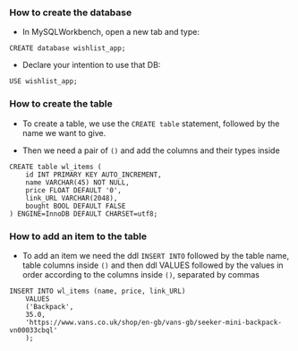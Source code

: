 ### How to create the database

- In MySQLWorkbench, open a new tab and type:

```buildoutcfg
CREATE database wishlist_app;
```

- Declare your intention to use that DB:
```buildoutcfg
USE wishlist_app;
```

### How to create the table

- To create a table, we use the `CREATE table` statement, followed by
the name we want to give.
  
- Then we need a pair of `()` and add the columns and their types inside
```buildoutcfg
CREATE table wl_items (
    id INT PRIMARY KEY AUTO_INCREMENT,
    name VARCHAR(45) NOT NULL,
    price FLOAT DEFAULT '0',
    link_URL VARCHAR(2048),
    bought BOOL DEFAULT FALSE
) ENGINE=InnoDB DEFAULT CHARSET=utf8;
```

### How to add an item to the table

- To add an item we need the ddl `INSERT INTO`
  followed by the table name, table columns inside `()`
  and then ddl VALUES followed by the values in order according
  to the columns inside `()`, separated by commas
  
```buildoutcfg
INSERT INTO wl_items (name, price, link_URL)
    VALUES
    ('Backpack',
    35.0,
    'https://www.vans.co.uk/shop/en-gb/vans-gb/seeker-mini-backpack-vn00033cbql'
    );
```